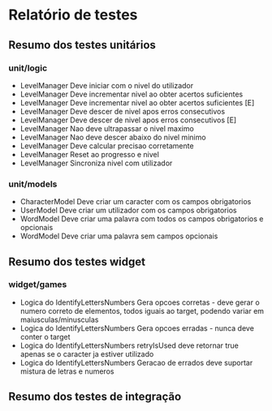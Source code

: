# Relatório de testes

## Resumo dos testes unitários

### unit/logic
- LevelManager Deve iniciar com o nivel do utilizador
- LevelManager Deve incrementar nivel ao obter acertos suficientes
- LevelManager Deve incrementar nivel ao obter acertos suficientes [E]
- LevelManager Deve descer de nivel apos erros consecutivos
- LevelManager Deve descer de nivel apos erros consecutivos [E]
- LevelManager Nao deve ultrapassar o nivel maximo
- LevelManager Nao deve descer abaixo do nivel minimo
- LevelManager Deve calcular precisao corretamente
- LevelManager Reset ao progresso e nivel
- LevelManager Sincroniza nivel com utilizador

### unit/models
- CharacterModel Deve criar um caracter com os campos obrigatorios
- UserModel Deve criar um utilizador com os campos obrigatorios
- WordModel Deve criar uma palavra com todos os campos obrigatorios e opcionais
- WordModel Deve criar uma palavra sem campos opcionais

## Resumo dos testes widget

### widget/games
- Logica do IdentifyLettersNumbers Gera opcoes corretas - deve gerar o numero correto de elementos, todos iguais ao target, podendo variar em maiusculas/minusculas
- Logica do IdentifyLettersNumbers Gera opcoes erradas - nunca deve conter o target
- Logica do IdentifyLettersNumbers retryIsUsed deve retornar true apenas se o caracter ja estiver utilizado
- Logica do IdentifyLettersNumbers Geracao de errados deve suportar mistura de letras e numeros

## Resumo dos testes de integração


